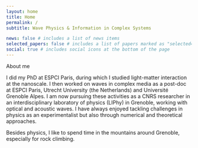 ```yaml
---
layout: home
title: Home
permalink: /
subtitle: Wave Physics & Information in Complex Systems

news: false # includes a list of news items
selected_papers: false # includes a list of papers marked as "selected={true}"
social: true # includes social icons at the bottom of the page
---
```


About me

I did my PhD at ESPCI Paris, during which I studied light-matter interaction at the nanoscale. I then worked on waves in complex media as a post-doc at ESPCI Paris, Utrecht University (the Netherlands) and Université Grenoble Alpes. I am now pursuing these activities as a CNRS researcher in an interdisciplinary laboratory of physics (LIPhy) in Grenoble, working with optical and acoustic waves. I have always enjoyed tackling challenges in physics as an experimentalist but also through numerical and theoretical approaches.

Besides physics, I like to spend time in the mountains around Grenoble, especially for rock climbing.
